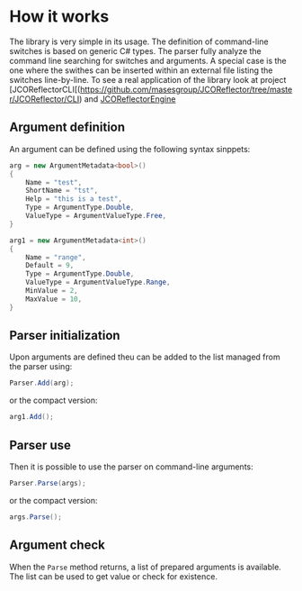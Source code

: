 # How it works

The library is very simple in its usage. The definition of command-line switches is based on generic C# types. The parser fully analyze the command line searching for switches and arguments. A special case is the one where the swithes can be inserted within an external file listing the switches line-by-line.
To see a real application of the library look at project [JCOReflectorCLI[(https://github.com/masesgroup/JCOReflector/tree/master/JCOReflector/CLI) and [JCOReflectorEngine](https://github.com/masesgroup/JCOReflector/blob/master/JCOReflector/engine/SharedClasses.cs)

## Argument definition

An argument can be defined using the following syntax sinppets:

```C#
arg = new ArgumentMetadata<bool>()
{
	Name = "test",
	ShortName = "tst",
	Help = "this is a test",
	Type = ArgumentType.Double,
	ValueType = ArgumentValueType.Free,
}

arg1 = new ArgumentMetadata<int>()
{
	Name = "range",
	Default = 9,
	Type = ArgumentType.Double,
	ValueType = ArgumentValueType.Range,
	MinValue = 2,
	MaxValue = 10,
}
```

## Parser initialization

Upon arguments are defined theu can be added to the list managed from the parser using:

```C#
Parser.Add(arg);
```

or the compact version:

```C#
arg1.Add();
```

## Parser use

Then it is possible to use the parser on command-line arguments:

```C#
Parser.Parse(args);
```

or the compact version:

```C#
args.Parse();
```

## Argument check

When the `Parse` method returns, a list of prepared arguments is available. The list can be used to get value or check for existence.